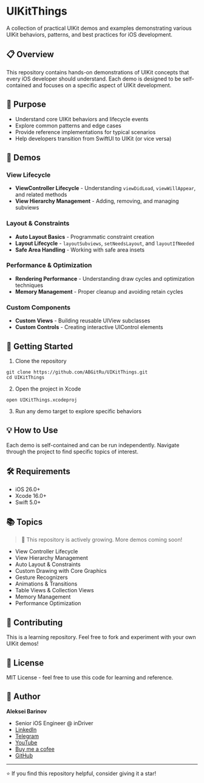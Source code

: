 # UIKitThings

A collection of practical UIKit demos and examples demonstrating various UIKit behaviors, patterns, and best practices for iOS development.

## 📋 Overview

This repository contains hands-on demonstrations of UIKit concepts that every iOS developer should understand. Each demo is designed to be self-contained and focuses on a specific aspect of UIKit development.

## 🎯 Purpose

- Understand core UIKit behaviors and lifecycle events
- Explore common patterns and edge cases
- Provide reference implementations for typical scenarios
- Help developers transition from SwiftUI to UIKit (or vice versa)

## 📂 Demos

### View Lifecycle
- **ViewController Lifecycle** - Understanding `viewDidLoad`, `viewWillAppear`, and related methods
- **View Hierarchy Management** - Adding, removing, and managing subviews

### Layout & Constraints
- **Auto Layout Basics** - Programmatic constraint creation
- **Layout Lifecycle** - `layoutSubviews`, `setNeedsLayout`, and `layoutIfNeeded`
- **Safe Area Handling** - Working with safe area insets

### Performance & Optimization
- **Rendering Performance** - Understanding draw cycles and optimization techniques
- **Memory Management** - Proper cleanup and avoiding retain cycles

### Custom Components
- **Custom Views** - Building reusable UIView subclasses
- **Custom Controls** - Creating interactive UIControl elements

## 🚀 Getting Started

1. Clone the repository
```
git clone https://github.com/ABGitRu/UIKitThings.git
cd UIKitThings
```
2. Open the project in Xcode

```
open UIKitThings.xcodeproj
```

3. Run any demo target to explore specific behaviors

## 💡 How to Use

Each demo is self-contained and can be run independently. Navigate through the project to find specific topics of interest.

## 🛠 Requirements

- iOS 26.0+
- Xcode 16.0+
- Swift 5.0+

## 📚 Topics

> 🚧 This repository is actively growing. More demos coming soon!

- View Controller Lifecycle
- View Hierarchy Management
- Auto Layout & Constraints
- Custom Drawing with Core Graphics
- Gesture Recognizers
- Animations & Transitions
- Table Views & Collection Views
- Memory Management
- Performance Optimization

## 🤝 Contributing

This is a learning repository. Feel free to fork and experiment with your own UIKit demos!

## 📄 License

MIT License - feel free to use this code for learning and reference.

## 👤 Author

**Aleksei Barinov**
- Senior iOS Engineer @ inDriver
- [LinkedIn](https://www.linkedin.com/in/aleksei-barinov-se)
- [Telegram](https://t.me/swiftexplorer)
- [YouTube](https://www.youtube.com/@Aleksei_Barinov)
- [Buy me a cofee](https://buymeacoffee.com/alekseibarinov)
- [GitHub](https://github.com/ABGitRu)

---

⭐️ If you find this repository helpful, consider giving it a star!
